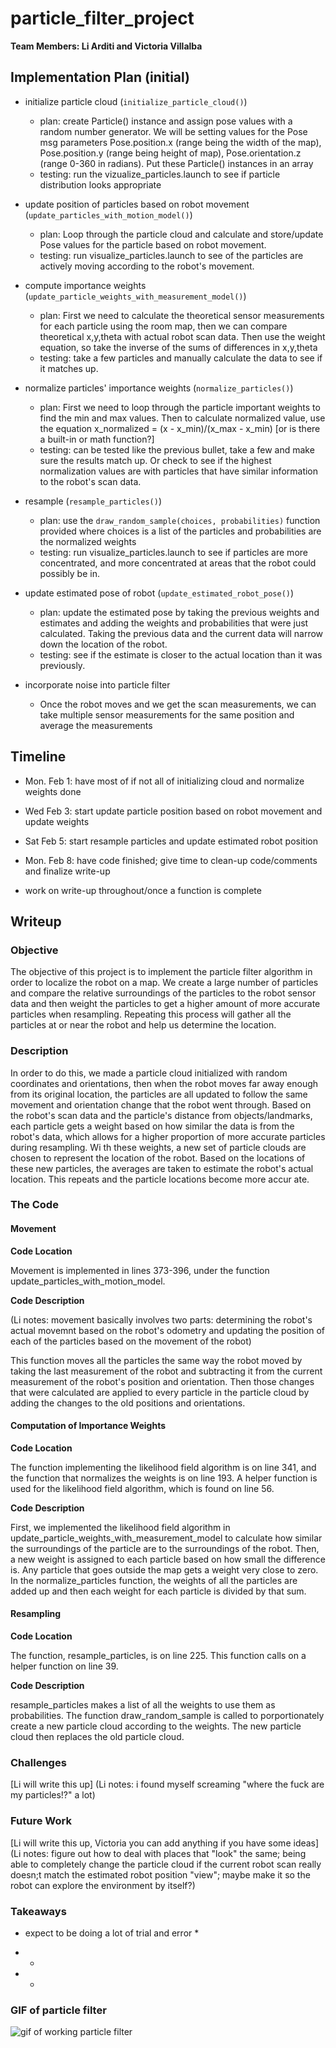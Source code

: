 # particle_filter_project

__Team Members: Li Arditi and Victoria Villalba__

## Implementation Plan (initial)

* initialize particle cloud (`initialize_particle_cloud()`)
  * plan: create Particle() instance and assign pose values with a random number generator. We will be setting values for the Pose msg parameters Pose.position.x (range being the width of the map), Pose.position.y (range being height of map), Pose.orientation.z (range 0-360 in radians). Put these Particle() instances in an array
  * testing: run the vizualize_particles.launch to see if particle distribution looks appropriate

* update position of particles based on robot movement (`update_particles_with_motion_model()`)
  * plan: Loop through the particle cloud and calculate and store/update Pose values for the particle based on robot movement. 
  * testing: run visualize_particles.launch to see of the particles are actively moving according to the robot's movement.

* compute importance weights (`update_particle_weights_with_measurement_model()`)
  * plan: First we need to calculate the theoretical sensor measurements for each particle using the room map, then we can compare theoretical x,y,theta with actual robot scan data. Then use the weight equation, so take the inverse of the sums of differences in x,y,theta
  * testing: take a few particles and manually calculate the data to see if it matches up.

* normalize particles' importance weights (`normalize_particles()`)
  * plan: First we need to loop through the particle important weights to find the min and max values. Then to calculate normalized value, use the equation x_normalized = (x - x_min)/(x_max - x_min) [or is there a built-in or math function?]
  * testing: can be tested like the previous bullet, take a few and make sure the results match up. Or check to see if the highest normalization values are with particles that have similar information to the robot's scan data.

* resample (`resample_particles()`)
  * plan: use the `draw_random_sample(choices, probabilities)` function provided where choices is a list of the particles and probabilities are the normalized weights
  * testing: run visualize_particles.launch to see if particles are more concentrated, and more concentrated at areas that the robot could possibly be in.

* update estimated pose of robot (`update_estimated_robot_pose()`)
  * plan: update the estimated pose by taking the previous weights and estimates and adding the weights and probabilities that were just calculated. Taking the previous data and the current data will narrow down the location of the robot.
  * testing: see if the estimate is closer to the actual location than it was previously.

* incorporate noise into particle filter
  * Once the robot moves and we get the scan measurements, we can take multiple sensor measurements for the same position and average the measurements


## Timeline

* Mon. Feb 1: have most of if not all of initializing cloud and normalize weights done

* Wed Feb 3: start update particle position based on robot movement and update weights

* Sat Feb 5: start resample particles and update estimated robot position

* Mon. Feb 8: have code finished; give time to clean-up code/comments and finalize write-up

* work on write-up throughout/once a function is complete

## Writeup

### Objective

The objective of this project is to implement the particle filter algorithm in order to localize the robot on a map. We create a large number of particles and compare the relative surroundings of the particles to the robot sensor data and then weight the particles to get a higher amount of more accurate particles when resampling. Repeating this process will gather all the particles at or near the robot and help us determine the location.

### Description

In order to do this, we made a particle cloud initialized with random coordinates and orientations, then when the robot moves far away enough from its original location, the particles are all updated to follow the same movement and orientation change that the robot
went through. Based on the robot's scan data and the particle's distance from objects/landmarks, each particle gets a weight based on
 how similar the data is from the robot's data, which allows for a higher proportion of more accurate particles during resampling. Wi
th these weights, a new set of particle clouds are chosen to represent the location of the robot. Based on the locations of these new
 particles, the averages are taken to estimate the robot's actual location. This repeats and the particle locations become more accur
ate.

### The Code 

#### Movement

__Code Location__

Movement is implemented in lines 373-396, under the function update_particles_with_motion_model.

__Code Description__

(Li notes: movement basically involves two parts: determining the robot's actual movemnt based on the robot's odometry and updating the position of each of the particles based on the movement of the robot)

This function moves all the particles the same way the robot moved by taking the last measurement of the robot and subtracting it from the current measurement of the robot's position and orientation. Then those changes that were calculated are applied to every particle in the particle cloud by adding the changes to the old positions and orientations.

#### Computation of Importance Weights

__Code Location__

The function implementing the likelihood field algorithm is on line 341, and the function that normalizes the weights is on line 193. A helper function is used for the likelihood field algorithm, which is found on line 56.

__Code Description__

First, we implemented the likelihood field algorithm in update_particle_weights_with_measurement_model to calculate how similar the surroundings of the particle are to the surroundings of the robot. Then, a new weight is assigned to each particle based on how small the difference is. Any particle that goes outside the map gets a weight very close to zero. In the normalize_particles function, the weights of all the particles are added up and then each weight for each particle is divided by that sum.

#### Resampling

__Code Location__

The function, resample_particles, is on line 225. This function calls on a helper function on line 39.

__Code Description__

resample_particles makes a list of all the weights to use them as probabilities. The function draw_random_sample is called to porportionately create a new particle cloud according to the weights. The new particle cloud then replaces the old particle cloud.

### Challenges

[Li will write this up]
(Li notes: i found myself screaming "where the fuck are my particles!?" a lot)

### Future Work

[Li will write this up, Victoria you can add anything if you have some ideas]
(Li notes: figure out how to deal with places that "look" the same; being able to completely change the particle cloud if the current robot scan really doesn;t match the estimated robot position "view"; maybe make it so the robot can explore the environment by itself?)

### Takeaways

* expect to be doing a lot of trial and error
  * 

* 
  * 

* 
  * 

### GIF of particle filter

![gif of working particle filter]([particle_filter].gif)



